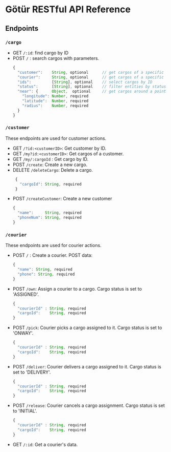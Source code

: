 # Götür RESTful API Reference

## Endpoints

### `/cargo`
  * GET `/:id`: find cargo by ID
  * POST `/` : search cargos with parameters.
    ```javascript
    {
      "customer":    String, optional      // get cargos of a specific customer
      "courier":     String, optional      // get cargos of a specific courier
      "ids":         [String], optional    // select cargos by ID
      "status":      [String], optional    // filter entities by status
      "near": {      Object,  optional     // get cargos around a point
        "longitude": Number, required
        "latitude":  Number, required
        "radius":    Number, required
      }
    }
    ```
### `/customer`
These endpoints are used for customer actions.
  * GET `/?id:<customerID>`: Get customer by ID.
  * GET `/my?id:<customerID>`: Get cargos of a customer.
  * GET `/my/:cargoId` : Get cargo by ID.
  * POST `/create`: Create a new cargo.
  * DELETE `/deleteCargo`: Delete a cargo.
    ```javascript
     { 
       "cargoId": String, required
     }
    ```
  * POST `/createCustomer`: Create a new customer
    ```javascript
    {
      "name":     String, required
      "phoneNum": String, required
    }
    ```
### `/courier`
These endpoints are used for courier actions.
  * POST `/` : Create a courier.
    POST data:
    ```javascript
    { 
      "name": String, required
      "phone": String, required
    }
    ```
  * POST `/own`: Assign a courier to a cargo. Cargo status is set to 'ASSIGNED'.
    ```javascript
    {
      "courierId" : String, required
      "cargoId":    String, required
    }
    ```
  * POST `/pick`: Courier picks a cargo assigned to it. Cargo status is set to 'ONWAY'.
    ```javascript
    {
      "courierId" : String, required
      "cargoId":    String, required
    }
    ```
  * POST `/deliver`: Courier delivers a cargo assigned to it. Cargo status is set to 'DELIVERY'.
    ```javascript
    {
      "courierId" : String, required
      "cargoId":    String, required
    }
    ```
  * POST `/release`: Courier cancels a cargo assignment. Cargo status is set to 'INITIAL'.
    ```javascript
    {
      "courierId" : String, required
      "cargoId":    String, required
    }
    ```
  * GET `/:id`: Get a courier's data.
